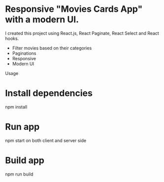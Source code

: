# Responsive "Movies Cards App" with a modern UI.
I created this project using React.js, React Paginate, React Select and React hooks.

- Filter movies based on their categories
- Paginations
- Responsive
- Modern UI

Usage
# Install dependencies
npm install
# Run app
npm start on both client and server side
# Build app
npm run build

